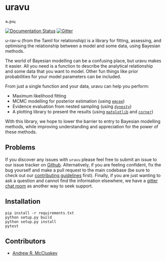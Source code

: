 # uravu

உறவு


[![Documentation Status](https://readthedocs.org/projects/uravu/badge/?version=latest)](https://uravu.readthedocs.io/en/latest/?badge=latest)
[![Gitter](https://badges.gitter.im/uravu/community.svg)](https://gitter.im/uravu/community?utm_source=badge&utm_medium=badge&utm_campaign=pr-badge)

u-rav-u (from the Tamil for relationship) is a library for fitting, assessing, and optimising the relationship between a model and some data, using Bayesian methods. 

The world of Bayesian modelling can be a confusing place, but uravu makes it easier. 
All you need is a function to describe the analytical relationship and some data that you want to model.
Other fun things like prior probabilities for your model parameters can be included. 

From just a single function and your data, uravu can help you perform:

- Maximum likelihood fitting
- MCMC modelling for posterior estimation (using [`emcee`](https://emcee.readthedocs.io/))
- Evidence evaluation from nested sampling (using [`dynesty`](https://dynesty.readthedocs.io/))
- A plotting library to present the results (using [`matplotlib`](https://matplotlib.org/) and [`corner`](https://corner.readthedocs.io/))

With this library, we hope to lower the barrier to entry to Bayesian modelling methods, while improving understanding and appreciation for the power of these methods. 

## Problems

If you discover any issues with `uravu` please feel free to submit an issue to our issue tracker on [Github](https://github.com/arm61/uravu). 
Alternatively, if you are feeling confident, fix the bug yourself and make a pull request to the main codebase (be sure to check out our [contributing guidelines](https://github.com/arm61/uravu/CONTRIBUTING.md) first). 
Finally, if you are just wanting to ask a question and cannot find the information elsewhere, we have a [gitter chat room](https://gitter.im/uravu/community?utm_source=share-link&utm_medium=link&utm_campaign=share-link) as another way to seek support. 

## Installation

```
pip install -r requirements.txt
python setup.py build
python setup.py install 
pytest
```

## Contributors 

- [Andrew R. McCluskey](armccluskey.com)